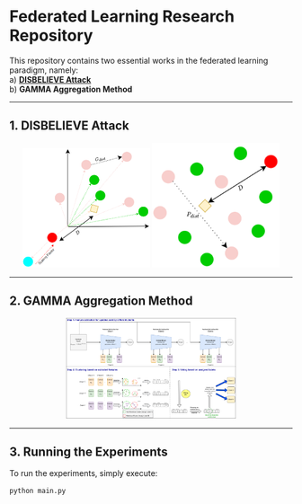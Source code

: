 # Federated Learning Research Repository

This repository contains two essential works in the federated learning paradigm, namely:  
a) [**DISBELIEVE Attack**](https://arxiv.org/abs/2308.07387)  
b) **GAMMA Aggregation Method**

---

## 1. DISBELIEVE Attack

<p align="center">
  <img src="Images/intuition_grad.PNG" alt="Gradient Intuition" width="45%" />
  <img src="Images/intuition_param.PNG" alt="Parameter Intuition" width="45%" />
</p>

---

## 2. GAMMA Aggregation Method

<p align="center">
  <img src="Images/GAMMA.png" alt="GAMMA Method" width="60%" />
</p>

---

## 3. Running the Experiments

To run the experiments, simply execute:

```bash
python main.py
